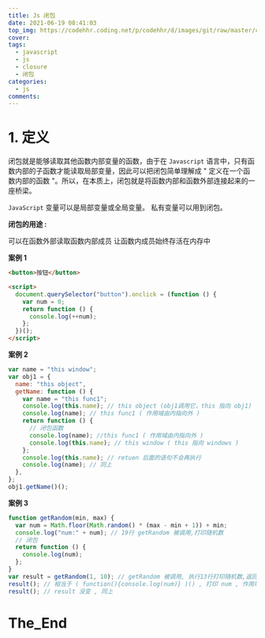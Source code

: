 ```yaml
---
title: Js 闭包
date: 2021-06-19 08:41:03
top_img: https://codehhr.coding.net/p/codehhr/d/images/git/raw/master/csslayouts/sunrise.jpg
cover:
tags:
  - javascript
  - js
  - closure
  - 闭包
categories:
  - js
comments:
---
```


# 1. 定义

闭包就是能够读取其他函数内部变量的函数，由于在 `Javascript` 语言中，只有函数内部的子函数才能读取局部变量，因此可以把闭包简单理解成 " 定义在一个函数内部的函数 "。所以，在本质上，闭包就是将函数内部和函数外部连接起来的一座桥梁。

`JavaScript` 变量可以是局部变量或全局变量。
私有变量可以用到闭包。

**闭包的用途 :**

可以在函数外部读取函数内部成员
让函数内成员始终存活在内存中

**案例 1**

```html
<button>按钮</button>

<script>
  document.querySelector("button").onclick = (function () {
    var num = 0;
    return function () {
      console.log(++num);
    };
  })();
</script>
```

**案例 2**

```js
var name = "this window";
var obj1 = {
  name: "this object",
  getName: function () {
    var name = "this func1";
    console.log(this.name); // this object (obj1调用它，this 指向 obj1)
    console.log(name); // this func1 ( 作用域由内指向外 )
    return function () {
      // 闭包函数
      console.log(name); //this func1 ( 作用域由内指向外 )
      console.log(this.name); // this window ( this 指向 windows )
    };
    console.log(this.name); // retuen 后面的语句不会再执行
    console.log(name); // 同上
  },
};
obj1.getName()();
```

**案例 3**

```js
function getRandom(min, max) {
  var num = Math.floor(Math.random() * (max - min + 1)) + min;
  console.log("num:" + num); // 19行 getRandom 被调用,打印随机数
  // 闭包
  return function () {
    console.log(num);
  };
}
var result = getRandom(1, 10); // getRandom 被调用, 执行13行打印随机数,返回 function(){} 赋给 result
result(); // 相当于 ( function(){console.log(num)} )() , 打印 num , 作用域由内指向外, 打印 12行的生成的随机数
result(); // result 没变 , 同上
```

# The_End
